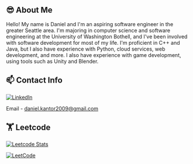 ## 😎 About Me
Hello! My name is Daniel and I'm an aspiring software engineer in the greater Seattle area. I'm majoring in computer science and software engineering at the University of Washington Bothell, and I've been involved with software development for most of my life. I'm proficient in C++ and Java, but I also have experience with Python, cloud services, web development, and more. I also have experience with game development, using tools such as Unity and Blender.

## 📫 Contact Info

[![LinkedIn](https://img.shields.io/badge/linkedin-%230077B5.svg?style=for-the-badge&logo=linkedin&logoColor=white)](https://www.linkedin.com/in/danielkantora/)

Email - daniel.kantor2009@gmail.com

## 🏋️ Leetcode
[![Leetcode Stats](https://leetcard.jacoblin.cool/chillfire117?theme=unicorn)](https://leetcode.com/chillfire117)

[![LeetCode](https://img.shields.io/badge/LeetCode-000000?style=for-the-badge&logo=LeetCode&logoColor=#d16c06)](https://leetcode.com/chillfire117)

<!---
Chillingfire/Chillingfire is a ✨ special ✨ repository because its `README.md` (this file) appears on your GitHub profile.
You can click the Preview link to take a look at your changes.
--->
